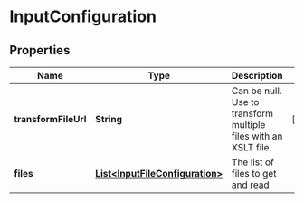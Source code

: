
# InputConfiguration

## Properties
Name | Type | Description | Notes
------------ | ------------- | ------------- | -------------
**transformFileUrl** | **String** | Can be null. Use to transform multiple files with an XSLT file. |  [optional]
**files** | [**List&lt;InputFileConfiguration&gt;**](InputFileConfiguration.md) | The list of files to get and read | 



